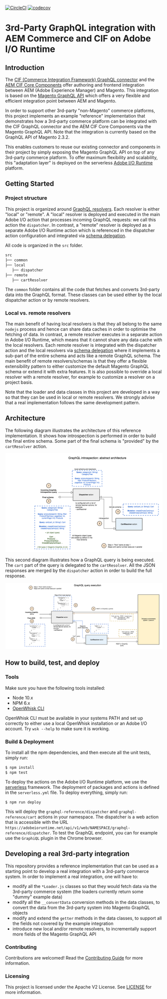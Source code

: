 [![CircleCI](https://circleci.com/gh/adobe/commerce-cif-graphql-integration-reference.svg?style=svg)](https://circleci.com/gh/adobe/commerce-cif-graphql-integration-reference)
[![codecov](https://codecov.io/gh/adobe/commerce-cif-graphql-integration-reference/branch/master/graph/badge.svg)](https://codecov.io/gh/adobe/commerce-cif-graphql-integration-reference)

# 3rd-Party GraphQL integration with AEM Commerce and CIF on Adobe I/O Runtime

## Introduction

The [CIF (Commerce Integration Framework) GraphQL connector](https://github.com/adobe/commerce-cif-connector) and the [AEM CIF Core Components](https://github.com/adobe/aem-core-cif-components) offer authoring and frontend integration between AEM (Adobe Experience Manager) and Magento. This integration is based on the [Magento GraphQL API](https://devdocs.magento.com/guides/v2.3/graphql/index.html) which offers a very flexible and efficient integration point between AEM and Magento.

In order to support other 3rd-party "non-Magento" commerce platforms, this project implements an example "reference" implementation that demonstrates how a 3rd-party commerce platform can be integrated with the CIF GraphQL connector and the AEM CIF Core Components via the Magento GraphQL API. Note that the integration is currently based on the GraphQL API of Magento 2.3.2.

This enables customers to reuse our existing connector and components in their project by simply exposing the Magento GraphQL API on top of any 3rd-party commerce platform. To offer maximum flexibility and scalability, this "adaptation layer" is deployed on the serverless [Adobe I/O Runtime](https://www.adobe.io/apis/experienceplatform/runtime.html) platform.

## Getting Started

### Project structure

This project is organized around [GraphQL resolvers](https://graphql.org/learn/execution/#root-fields-resolvers). Each resolver is either "local" or "remote". A "local" resolver is deployed and executed in the main Adobe I/O action that processes incoming GraphQL requests: we call this action the `dispatcher`. In contrast, a "remote" resolver is deployed as a separate Adobe I/O Runtime action which is referenced in the dispatcher action configuration and integrated via [schema delegation](https://www.apollographql.com/docs/graphql-tools/schema-delegation/).

All code is organized in the `src` folder.

```
src
├── common
├── local
   ├── dispatcher
├── remote
   ├── cartResolver
```

The `common` folder contains all the code that fetches and converts 3rd-party data into the GraphQL format. These classes can be used either by the local dispatcher action or by remote resolvers.

### Local vs. remote resolvers

The main benefit of having local resolvers is that they all belong to the same `nodejs` process and hence can share data caches in order to optimise the fetching of data. In contrast, a remote resolver executes in a separate action in Adobe I/O Runtime, which means that it cannot share any data cache with the local resolvers. Each remote resolver is integrated with the dispatcher action and the local resolvers via [schema delegation](https://www.apollographql.com/docs/graphql-tools/schema-delegation/) where it implements a sub-part of the entire schema and acts like a remote GraphQL schema. The main benefit of remote resolvers/schemas is that they offer a flexible extensibility pattern to either customize the default Magento GraphQL schema or extend it with extra features. It is also possible to override a local resolver with a remote resolver, for example to customize a resolver on a project basis. 

Note that the loader and data classes in this project are developed in a way so that they can be used in local or remote resolvers. We strongly advise that a real implementation follows the same development pattern.

## Architecture

The following diagram illustrates the architecture of this reference implementation. It shows how introspection is performed in order to build the final entire schema. Some part of the final schema is "provided" by the `cartResolver` action.

![GraphQL introspection](images/graphql-introspection.png)

This second diagram illustrates how a GraphQL query is being executed. The `cart` part of the query is delegated to the `cartResolver`. All the JSON responses are merged by the `dispatcher` action in order to build the full response.

![GraphQL query execution](images/graphql-query-execution.png)

## How to build, test, and deploy

### Tools

Make sure you have the following tools installed:
* Node 10.x
* NPM 6.x
* [OpenWhisk CLI](https://github.com/apache/incubator-openwhisk-cli/releases)

OpenWhisk CLI must be available in your systems PATH and set up correctly to either use a local OpenWhisk installation or an Adobe I/O account. Try `wsk --help` to make sure it is working.

### Build & Deployment

To install all the npm dependencies, and then execute all the unit tests, simply run:
```
$ npm install
$ npm test
```

To deploy the actions on the Adobe I/O Runtime platform, we use the [serverless](https://serverless.com/framework/docs/providers/openwhisk/) framework. The deployment of packages and actions is defined in the `serverless.yml` file. To deploy everything, simply run:
```
$ npm run deploy
```

This will deploy the `graphql-reference/dispatcher` and `graphql-reference/cart` actions in your namespace. The dispatcher is a web action that is accessible with the URL `https://adobeioruntime.net/api/v1/web/NAMESPACE/graphql-reference/dispatcher`. To test the GraphQL endpoint, you can for example use the `GraphiQL` plugin in the Chrome browser. 

## Developing a real 3rd-party integration

This repository provides a reference implementation that can be used as a starting point to develop a real integration with a 3rd-party commerce system. In order to implement a real integration, one will have to:
* modify all the `*Loader.js` classes so that they would fetch data via the 3rd-party commerce system (the loaders currently return some "dummy" example data)
* modify all the `__convertData` conversion methods in the data classes, to convert the data from the 3rd-party system into Magento GraphQL objects
* modify and extend the `getter` methods in the data classes, to support all the fields not covered by the example integration
* introduce new local and/or remote resolvers, to incrementally support more fields of the Magento GraphQL API

### Contributing

Contributions are welcomed! Read the [Contributing Guide](.github/CONTRIBUTING.md) for more information.

### Licensing

This project is licensed under the Apache V2 License. See [LICENSE](LICENSE) for more information.